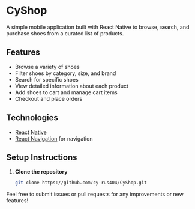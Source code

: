 #  CyShop

A simple mobile application built with React Native to browse, search, and purchase shoes from a curated list of products.

## Features

- Browse a variety of shoes
- Filter shoes by category, size, and brand
- Search for specific shoes
- View detailed information about each product
- Add shoes to cart and manage cart items
- Checkout and place orders

## Technologies

- [React Native](https://reactnative.dev/)
- [React Navigation](https://reactnavigation.org/) for navigation


## Setup Instructions

1. **Clone the repository**
   ```bash
   git clone https://github.com/cy-rus404/CyShop.git
  Feel free to submit issues or pull requests for any improvements or new features!
